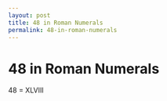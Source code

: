 ```yaml
---
layout: post
title: 48 in Roman Numerals
permalink: 48-in-roman-numerals
---
```


# 48 in Roman Numerals

48 = XLVIII
